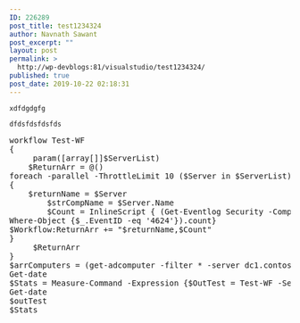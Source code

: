 ```yaml
---
ID: 226289
post_title: test1234324
author: Navnath Sawant
post_excerpt: ""
layout: post
permalink: >
  http://wp-devblogs:81/visualstudio/test1234324/
published: true
post_date: 2019-10-22 02:18:31
---
```

<!-- wp:prismatic/blocks {"language":"apacheconf"} -->
<pre class="wp-block-prismatic-blocks"><code class="language-apacheconf">xdfdgdgfg</code></pre>
<!-- /wp:prismatic/blocks -->

<!-- wp:prismatic/blocks -->
<pre class="wp-block-prismatic-blocks"><code class="language-">dfdsfdsfdsfds</code></pre>
<!-- /wp:prismatic/blocks -->
<pre class="prettyprint">
workflow Test-WF
{
     param([array[]]$ServerList)
    $ReturnArr = @()
foreach -parallel -ThrottleLimit 10 ($Server in $ServerList)
{
    $returnName = $Server
        $strCompName = $Server.Name
        $Count = InlineScript { (Get-Eventlog Security -ComputerName $Using:returnName -Newest 4000| '
Where-Object {$_.EventID -eq '4624'}).count}
$Workflow:ReturnArr += "$returnName,$Count"
}
     $ReturnArr
}
$arrComputers = (get-adcomputer -filter * -server dc1.contoso.com:3268).Name
Get-date
$Stats = Measure-Command -Expression {$OutTest = Test-WF -ServerList $arrComputers}
Get-date
$outTest
$Stats
</pre>